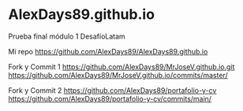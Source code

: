 # AlexDays89.github.io
Prueba final módulo 1 DesafíoLatam

Mi repo
https://github.com/AlexDays89/AlexDays89.github.io

Fork y Commit 1
https://github.com/AlexDays89/MrJoseV.github.io.git
https://github.com/AlexDays89/MrJoseV.github.io/commits/master/

Fork y Commit 2
https://github.com/AlexDays89/portafolio-y-cv
https://github.com/AlexDays89/portafolio-y-cv/commits/main/

